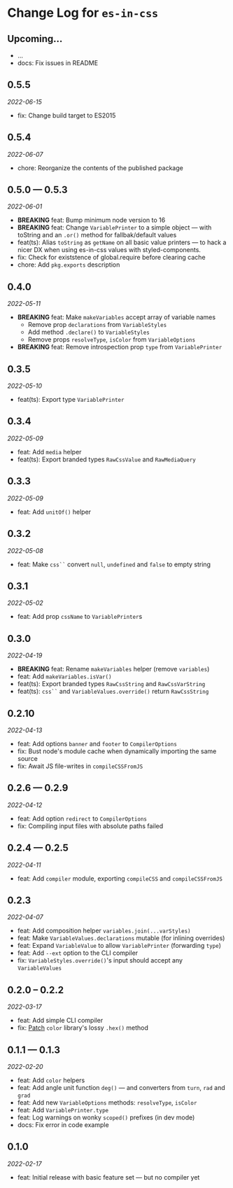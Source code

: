 # Change Log for `es-in-css`

## Upcoming...

- ... <!-- Add new lines here. -->
- docs: Fix issues in README

## 0.5.5

_2022-06-15_

- fix: Change build target to ES2015

## 0.5.4

_2022-06-07_

- chore: Reorganize the contents of the published package

## 0.5.0 — 0.5.3

_2022-06-01_

- **BREAKING** feat: Bump minimum node version to 16
- **BREAKING** feat: Change `VariablePrinter` to a simple object — with
  toString and an `.or()` method for fallbak/default values
- feat(ts): Alias `toString` as `getName` on all basic value printers — to
  hack a nicer DX when using es-in-css values with styled-components.
- fix: Check for existstence of global.require before clearing cache
- chore: Add `pkg.exports` description

## 0.4.0

_2022-05-11_

- **BREAKING** feat: Make `makeVariables` accept array of variable names
  - Remove prop `declarations` from `VariableStyles`
  - Add method `.declare()` to `VariableStyles`
  - Remove props `resolveType`, `isColor` from `VariableOptions`
- **BREAKING** feat: Remove introspection prop `type` from `VariablePrinter`

## 0.3.5

_2022-05-10_

- feat(ts): Export type `VariablePrinter`

## 0.3.4

_2022-05-09_

- feat: Add `media` helper
- feat(ts): Export branded types `RawCssValue` and `RawMediaQuery`

## 0.3.3

_2022-05-09_

- feat: Add `unitOf()` helper

## 0.3.2

_2022-05-08_

- feat: Make ` css`` ` convert `null`, `undefined` and `false` to empty string

## 0.3.1

_2022-05-02_

- feat: Add prop `cssName` to `VariablePrinter`s

## 0.3.0

_2022-04-19_

- **BREAKING** feat: Rename `makeVariables` helper (remove `variables`)
- feat: Add `makeVariables.isVar()`
- feat(ts): Export branded types `RawCssString` and `RawCssVarString`
- feat(ts): ` css`` ` and `VariableValues.override()` return `RawCssString`

## 0.2.10

_2022-04-13_

- feat: Add options `banner` and `footer` to `CompilerOptions`
- fix: Bust node's module cache when dynamically importing the same source
- fix: Await JS file-writes in `compileCSSFromJS`

## 0.2.6 — 0.2.9

_2022-04-12_

- feat: Add option `redirect` to `CompilerOptions`
- fix: Compiling input files with absolute paths failed

## 0.2.4 — 0.2.5

_2022-04-11_

- feat: Add `compiler` module, exporting `compileCSS` and `compileCSSFromJS`

## 0.2.3

_2022-04-07_

- feat: Add composition helper `variables.join(...varStyles)`
- feat: Make `VariableValues.declarations` mutable (for inlining overrides)
- feat: Expand `VariableValue` to allow `VariablePrinter` (forwarding `type`)
- feat: Add `--ext` option to the CLI compiler
- fix: `VariableStyles.override()`'s input should accept any `VariableValues`

## 0.2.0 – 0.2.2

_2022-03-17_

- feat: Add simple CLI compiler
- fix: [Patch](https://github.com/maranomynet/es-in-css/commit/56b9dd0a)
  `color` library's lossy `.hex()` method

## 0.1.1 — 0.1.3

_2022-02-20_

- feat: Add `color` helpers
- feat: Add angle unit function `deg()` — and converters from `turn`, `rad`
  and `grad`
- feat: Add new `VariableOptions` methods: `resolveType`, `isColor`
- feat: Add `VariablePrinter.type`
- feat: Log warnings on wonky `scoped()` prefixes (in dev mode)
- docs: Fix error in code example

## 0.1.0

_2022-02-17_

- feat: Initial release with basic feature set — but no compiler yet
